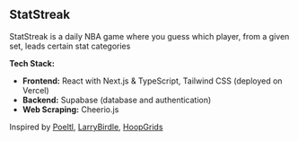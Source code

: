 ## StatStreak

StatStreak is a daily NBA game where you guess which player, from a given set, leads certain stat categories

**Tech Stack:**
- **Frontend:** React with Next.js & TypeScript, Tailwind CSS (deployed on Vercel)
- **Backend:** Supabase (database and authentication)
- **Web Scraping:** Cheerio.js

Inspired by [Poeltl](https://poeltl.dunk.town/), [LarryBirdle](https://larrybirdle.com/), [HoopGrids](https://hoopgrids.com/)
